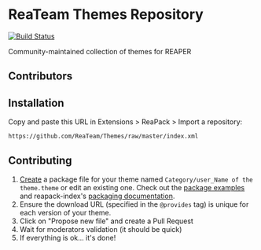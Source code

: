 # ReaTeam Themes Repository

[![Build Status](https://travis-ci.org/ReaTeam/Themes.svg?branch=master)](https://travis-ci.org/ReaTeam/Themes)

Community-maintained collection of themes for REAPER

## Contributors

## Installation

Copy and paste this URL in Extensions > ReaPack > Import a repository:

```
https://github.com/ReaTeam/Themes/raw/master/index.xml
```

## Contributing

1. [Create](https://github.com/ReaTeam/Themes/new/master) a package file for your theme named `Category/user_Name of the theme.theme` or edit an existing one. Check out the
[package examples](https://github.com/cfillion/reapack-index/wiki/Examples) and
reapack-index's [packaging documentation](https://github.com/cfillion/reapack-index/wiki/Packaging-Documentation).
2. Ensure the download URL (specified in the `@provides` tag) is unique
   for each version of your theme.
3. Click on "Propose new file" and create a Pull Request
5. Wait for moderators validation (it should be quick)
6. If everything is ok... it's done!

